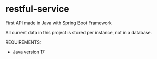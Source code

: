 # restful-service
First API made in Java with Spring Boot Framework

All current data in this project is stored per instance, not in a database.

REQUIREMENTS:

- Java version 17
